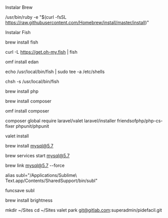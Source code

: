Instalar Brew

/usr/bin/ruby -e "$(curl -fsSL https://raw.githubusercontent.com/Homebrew/install/master/install)"

Instalar Fish

brew install fish

curl -L https://get.oh-my.fish | fish

omf install edan

echo /usr/local/bin/fish | sudo tee -a /etc/shells

chsh -s /usr/local/bin/fish

<!-- pide la clave -->

<!-- reiniciar terminal -->

brew install php

brew install composer

omf install composer

composer global require laravel/valet laravel/installer friendsofphp/php-cs-fixer phpunit/phpunit

valet install

<!-- pide la clave -->

brew install mysql@5.7

brew services start mysql@5.7

brew link mysql@5.7 --force

<!-- instalar sublime text -->

alias subl="/Applications/Sublime\ Text.app/Contents/SharedSupport/bin/subl"

funcsave subl

<!-- brillo: -->
brew install brightness

mkdir ~/Sites
cd ~/Sites
valet park
git@gitlab.com:superadmin/pidefacil.git